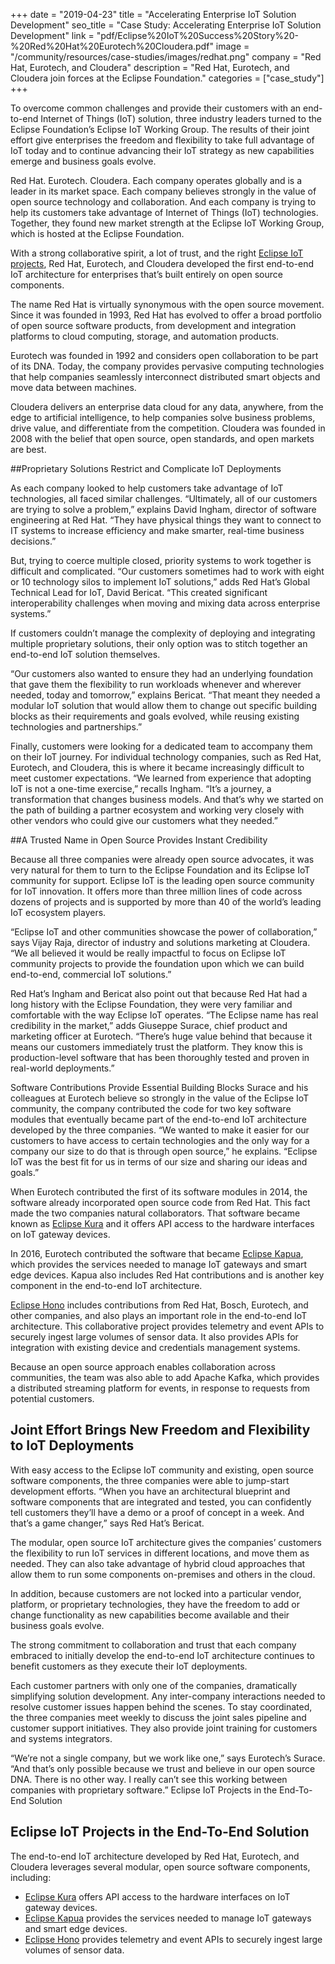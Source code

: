 +++
date = "2019-04-23"
title = "Accelerating Enterprise IoT Solution Development"
seo_title = "Case Study: Accelerating Enterprise IoT Solution Development"
link = "pdf/Eclipse%20IoT%20Success%20Story%20-%20Red%20Hat%20Eurotech%20Cloudera.pdf"
image = "/community/resources/case-studies/images/redhat.png"
company = "Red Hat, Eurotech, and Cloudera"
description = "Red Hat, Eurotech, and Cloudera join forces at the Eclipse Foundation."
categories = ["case_study"]
+++

To overcome common challenges and provide their customers with an end-to-end Internet of Things (IoT) solution, three industry leaders turned to the Eclipse Foundation’s Eclipse IoT Working Group. The results of their joint effort give enterprises the freedom and flexibility to take full advantage of IoT today and to continue advancing their IoT strategy as new capabilities emerge and business goals evolve.


Red Hat. Eurotech. Cloudera. Each company operates globally and is a leader in its market space. Each company believes strongly in the value of open source technology and collaboration. And each company is trying to help its customers take advantage of Internet of Things (IoT) technologies. Together, they found new market strength at the Eclipse IoT Working Group, which is hosted at the Eclipse Foundation.

With a strong collaborative spirit, a lot of trust, and the right [Eclipse IoT projects](https://iot.eclipse.org/projects/), Red Hat, Eurotech, and Cloudera developed the first end-to-end IoT architecture for enterprises that’s built entirely on open source components. 

The name Red Hat is virtually synonymous with the open source movement. Since it was founded in 1993, Red Hat has evolved to offer a broad portfolio of open source software products, from development and integration platforms to cloud computing, storage, and automation products.

Eurotech was founded in 1992 and considers open collaboration to be part of its DNA. Today, the company provides pervasive computing technologies that help companies seamlessly interconnect distributed smart objects and move data between machines.

Cloudera delivers an enterprise data cloud for any data, anywhere, from the edge to artificial intelligence, to help companies solve business problems, drive value, and differentiate from the competition. Cloudera was founded in 2008 with the belief that open source, open standards, and open markets are best.  

##Proprietary Solutions Restrict and Complicate IoT Deployments

As each company looked to help customers take advantage of IoT technologies, all faced similar challenges. “Ultimately, all of our customers are trying to solve a problem,” explains David Ingham, director of software engineering at Red Hat. “They have physical things they want to connect to IT systems to increase efficiency and make smarter, real-time business decisions.” 

But, trying to coerce multiple closed, priority systems to work together is difficult and complicated. “Our customers sometimes had to work with eight or 10 technology silos to implement IoT solutions,” adds Red Hat’s Global Technical Lead for IoT, David Bericat. “This created significant interoperability challenges when moving and mixing data across enterprise systems.” 

If customers couldn’t manage the complexity of deploying and integrating multiple proprietary solutions, their only option was to stitch together an end-to-end IoT solution themselves.

“Our customers also wanted to ensure they had an underlying foundation that gave them the flexibility to run workloads whenever and wherever needed, today and tomorrow,” explains Bericat. “That meant they needed a modular IoT solution that would allow them to change out specific building blocks as their requirements and goals evolved, while reusing existing technologies and partnerships.”

Finally, customers were looking for a dedicated team to accompany them on their IoT journey. For individual technology companies, such as Red Hat, Eurotech, and Cloudera, this is where it became increasingly difficult to meet customer expectations. “We learned from experience that adopting IoT is not a one-time exercise,” recalls Ingham. “It’s a journey, a transformation that changes business models. And that’s why we started on the path of building a partner ecosystem and working very closely with other vendors who could give our customers what they needed.”

##A Trusted Name in Open Source Provides Instant Credibility

Because all three companies were already open source advocates, it was very natural for them to turn to the Eclipse Foundation and its Eclipse IoT community for support. Eclipse IoT is the leading open source community for IoT innovation. It offers more than three million lines of code across dozens of projects and is supported by more than 40 of the world’s leading IoT ecosystem players.

“Eclipse IoT and other communities showcase the power of collaboration,” says Vijay Raja, director of industry and solutions marketing at Cloudera. “We all believed it would be really impactful to focus on Eclipse IoT community projects to provide the foundation upon which we can build end-to-end, commercial IoT solutions.”

Red Hat’s Ingham and Bericat also point out that because Red Hat had a long history with the Eclipse Foundation, they were very familiar and comfortable with the way Eclipse IoT operates. 
“The Eclipse name has real credibility in the market,” adds Giuseppe Surace, chief product and marketing officer at Eurotech. “There’s huge value behind that because it means our customers immediately trust the platform. They know this is production-level software that has been thoroughly tested and proven in real-world deployments.” 

Software Contributions Provide Essential Building Blocks Surace and his colleagues at Eurotech believe so strongly in the value of the Eclipse IoT community, the company contributed the code for two key software modules that eventually became part of the end-to-end IoT architecture developed by the three companies. “We wanted to make it easier for our customers to have access to certain technologies and the only way for a company our size to do that is through open source,” he explains. “Eclipse IoT was the best fit for us in terms of our size and sharing our ideas and goals.”

When Eurotech contributed the first of its software modules in 2014, the software already incorporated open source code from Red Hat. This fact made the two companies natural collaborators. That software became known as [Eclipse Kura](https://www.eclipse.org/kura/) and it offers API access to the hardware interfaces on IoT gateway devices.

In 2016, Eurotech contributed the software that became <a href="https://www.eclipse.org/kapua/" target="_blank">Eclipse Kapua</a>, which provides the services needed to manage IoT gateways and smart edge devices. Kapua also includes Red Hat contributions and is another key component in the end-to-end IoT architecture.

<a href="https://www.eclipse.org/hono/" target="_blank">Eclipse Hono</a> includes contributions from Red Hat, Bosch, Eurotech, and other companies, and also plays an important role in the end-to-end IoT architecture. This collaborative project provides telemetry and event APIs to securely ingest large volumes of sensor data. It also provides APIs for integration with existing device and credentials management systems.

Because an open source approach enables collaboration across communities, the team was also able to add Apache Kafka, which provides a distributed streaming platform for events, in response to requests from potential customers.

## Joint Effort Brings New Freedom and Flexibility to IoT Deployments

With easy access to the Eclipse IoT community and existing, open source software components, the three companies were able to jump-start development efforts. “When you have an architectural blueprint and software components that are integrated and tested, you can confidently tell customers they’ll have a demo or a proof of concept in a week. And that’s a game changer,” says Red Hat’s Bericat.

The modular, open source IoT architecture gives the companies’ customers the flexibility to run IoT services in different locations, and move them as needed. They can also take advantage of hybrid cloud approaches that allow them to run some components on-premises and others in the cloud.

In addition, because customers are not locked into a particular vendor, platform, or proprietary technologies, they have the freedom to add or change functionality as new capabilities become available and their business goals evolve.

The strong commitment to collaboration and trust that each company embraced to initially develop the end-to-end IoT architecture continues to benefit customers as they execute their IoT deployments.

Each customer partners with only one of the companies, dramatically simplifying solution development. Any inter-company interactions needed to resolve customer issues happen behind the scenes. To stay coordinated, the three companies meet weekly to discuss the joint sales pipeline and customer support initiatives. They also provide joint training for customers and systems integrators.

“We’re not a single company, but we work like one,” says Eurotech’s Surace. “And that’s only possible because we trust and believe in our open source DNA. There is no other way. I really can’t see this working between companies with proprietary software.”
Eclipse IoT Projects in the End-To-End Solution

## Eclipse IoT Projects in the End-To-End Solution

The end-to-end IoT architecture developed by Red Hat, Eurotech, and Cloudera leverages
several modular, open source software components, including:

* [Eclipse Kura](https://www.eclipse.org/kura/) offers API access to the hardware interfaces on IoT gateway devices.
* [Eclipse Kapua](https://www.eclipse.org/kapua/) provides the services needed to manage IoT gateways and smart edge devices.
* [Eclipse Hono](https://www.eclipse.org/hono/) provides telemetry and event APIs to securely ingest large volumes of sensor data.
